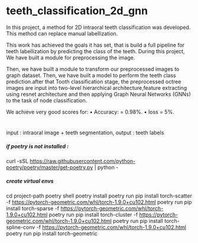 # teeth_classification_2d_gnn

In this project, a method for 2D intraoral teeth classification was developed. 
This method can replace manual labellization.

This work has achieved the goals it has set, that is build a full pipeline 
for teeth labellization  by predicting the class of the teeth.
During this project, We have  built a module for preprocessing the image. 

Then, we have built a module to transform our preprocessed images to graph dataset.
Then, we have built a model to perform the teeth class prediction.after that
Tooth classification stage, the preprocessed octree images are input into two-level hierarchical architecture,feature extracting using resnet architecture and then applying Graph Neural Networks (GNNs) to the task of node classification.

We achieve very good scores for:
• Accuracy: = 0.98%.
• loss = 5%.
#

input : intraoral image + teeth segmentation,
output : teeth labels


##### if poetry is not installed : 
curl -sSL https://raw.githubusercontent.com/python-poetry/poetry/master/get-poetry.py | python -

##### create virtual envs
cd project-path
poetry shell
poetry install
poetry run pip install torch-scatter -f https://pytorch-geometric.com/whl/torch-1.9.0+cu102.html
poetry run pip install torch-sparse  -f https://pytorch-geometric.com/whl/torch-1.9.0+cu102.html
poetry run pip install torch-cluster -f https://pytorch-geometric.com/whl/torch-1.9.0+cu102.html
poetry run pip install torch-spline-conv -f https://pytorch-geometric.com/whl/torch-1.9.0+cu102.html
poetry run pip install torch-geometric
